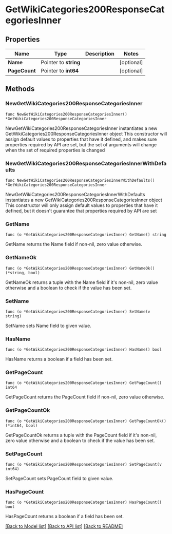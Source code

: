 # GetWikiCategories200ResponseCategoriesInner

## Properties

Name | Type | Description | Notes
------------ | ------------- | ------------- | -------------
**Name** | Pointer to **string** |  | [optional] 
**PageCount** | Pointer to **int64** |  | [optional] 

## Methods

### NewGetWikiCategories200ResponseCategoriesInner

`func NewGetWikiCategories200ResponseCategoriesInner() *GetWikiCategories200ResponseCategoriesInner`

NewGetWikiCategories200ResponseCategoriesInner instantiates a new GetWikiCategories200ResponseCategoriesInner object
This constructor will assign default values to properties that have it defined,
and makes sure properties required by API are set, but the set of arguments
will change when the set of required properties is changed

### NewGetWikiCategories200ResponseCategoriesInnerWithDefaults

`func NewGetWikiCategories200ResponseCategoriesInnerWithDefaults() *GetWikiCategories200ResponseCategoriesInner`

NewGetWikiCategories200ResponseCategoriesInnerWithDefaults instantiates a new GetWikiCategories200ResponseCategoriesInner object
This constructor will only assign default values to properties that have it defined,
but it doesn't guarantee that properties required by API are set

### GetName

`func (o *GetWikiCategories200ResponseCategoriesInner) GetName() string`

GetName returns the Name field if non-nil, zero value otherwise.

### GetNameOk

`func (o *GetWikiCategories200ResponseCategoriesInner) GetNameOk() (*string, bool)`

GetNameOk returns a tuple with the Name field if it's non-nil, zero value otherwise
and a boolean to check if the value has been set.

### SetName

`func (o *GetWikiCategories200ResponseCategoriesInner) SetName(v string)`

SetName sets Name field to given value.

### HasName

`func (o *GetWikiCategories200ResponseCategoriesInner) HasName() bool`

HasName returns a boolean if a field has been set.

### GetPageCount

`func (o *GetWikiCategories200ResponseCategoriesInner) GetPageCount() int64`

GetPageCount returns the PageCount field if non-nil, zero value otherwise.

### GetPageCountOk

`func (o *GetWikiCategories200ResponseCategoriesInner) GetPageCountOk() (*int64, bool)`

GetPageCountOk returns a tuple with the PageCount field if it's non-nil, zero value otherwise
and a boolean to check if the value has been set.

### SetPageCount

`func (o *GetWikiCategories200ResponseCategoriesInner) SetPageCount(v int64)`

SetPageCount sets PageCount field to given value.

### HasPageCount

`func (o *GetWikiCategories200ResponseCategoriesInner) HasPageCount() bool`

HasPageCount returns a boolean if a field has been set.


[[Back to Model list]](../README.md#documentation-for-models) [[Back to API list]](../README.md#documentation-for-api-endpoints) [[Back to README]](../README.md)


